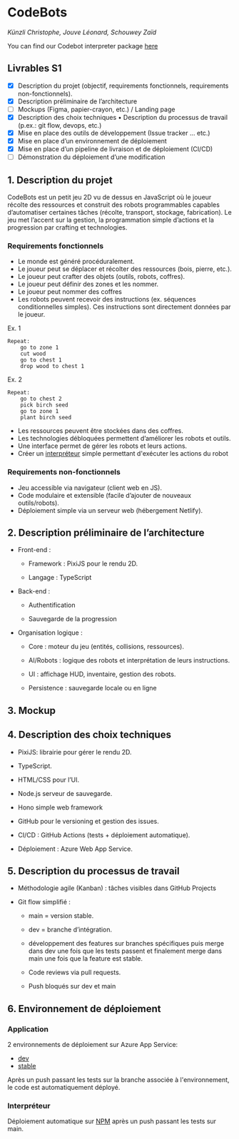 # CodeBots
*Künzli Christophe, Jouve Léonard, Schouwey Zaïd*

You can find our Codebot interpreter package [here](https://github.com/LeonardJouve/CodeBotsInterpreter)

## Livrables S1
- [X] Description du projet (objectif, requirements fonctionnels, requirements non-fonctionnels). 
- [X] Description préliminaire de l’architecture 
- [ ] Mockups (Figma, papier-crayon, etc.) / Landing page 
- [X] Description des choix techniques • Description du processus de travail (p.ex.: git flow, devops, etc.) 
- [X] Mise en place des outils de développement (Issue tracker … etc.) 
- [X] Mise en place d’un environnement de déploiement 
- [X] Mise en place d’un pipeline de livraison et de déploiement (CI/CD) 
- [ ] Démonstration du déploiement d’une modification
## 1. Description du projet

CodeBots est un petit jeu 2D vu de dessus en JavaScript où le joueur récolte des ressources et construit des robots programmables capables d’automatiser certaines tâches (récolte, transport, stockage, fabrication). Le jeu met l’accent sur la gestion, la programmation simple d’actions et la progression par crafting et technologies.

### Requirements fonctionnels
- Le monde est généré procéduralement.
- Le joueur peut se déplacer et récolter des ressources (bois, pierre, etc.).
- Le joueur peut crafter des objets (outils, robots, coffres).
- Le joueur peut définir des zones et les nommer.
- Le joueur peut nommer des coffres
- Les robots peuvent recevoir des instructions (ex. séquences conditionnelles simples). Ces instructions sont directement données par le joueur.

Ex. 1
```
Repeat:
    go to zone 1
    cut wood
    go to chest 1
    drop wood to chest 1
```
Ex. 2
```
Repeat:
    go to chest 2
    pick birch seed
    go to zone 1
    plant birch seed
```
- Les ressources peuvent être stockées dans des coffres.
- Les technologies débloquées permettent d’améliorer les robots et outils.
- Une interface permet de gérer les robots et leurs actions.
- Créer un [interpréteur](https://github.com/LeonardJouve/CodeBotsInterpreter) simple permettant d'exécuter les actions du robot

### Requirements non-fonctionnels
- Jeu accessible via navigateur (client web en JS).
- Code modulaire et extensible (facile d’ajouter de nouveaux outils/robots).
- Déploiement simple via un serveur web (hébergement Netlify).

## 2. Description préliminaire de l’architecture
- Front-end :

    - Framework : PixiJS pour le rendu 2D.

    - Langage : TypeScript

- Back-end : 
    - Authentification

    - Sauvegarde de la progression

- Organisation logique :

    - Core : moteur du jeu (entités, collisions, ressources).

    - AI/Robots : logique des robots et interprétation de leurs instructions.

    - UI : affichage HUD, inventaire, gestion des robots.

    - Persistence : sauvegarde locale ou en ligne
## 3. Mockup
## 4. Description des choix techniques

- PixiJS: librairie pour gérer le rendu 2D.

- TypeScript.

- HTML/CSS pour l’UI.

- Node.js serveur de sauvegarde.

- Hono simple web framework

- GitHub pour le versioning et gestion des issues.

- CI/CD : GitHub Actions (tests + déploiement automatique).

- Déploiement : Azure Web App Service.

## 5. Description du processus de travail

- Méthodologie agile (Kanban) : tâches visibles dans GitHub Projects

- Git flow simplifié :

    - main = version stable.

    - dev = branche d’intégration.

    - développement des features sur branches spécifiques puis merge dans dev une fois que les tests passent et finalement merge dans main une fois que la feature est stable.

    - Code reviews via pull requests.
 
    - Push bloqués sur dev et main

## 6. Environnement de déploiement

### Application

2 environnements de déploiement sur Azure App Service:
- [dev](https://codebots-dev-web-app.azurewebsites.net/)
- [stable](https://codebots-stable-web-app.azurewebsites.net/)

Après un push passant les tests sur la branche associée à l'environnement, le code est automatiquement déployé.

### Interpréteur

Déploiement automatique sur [NPM](https://www.npmjs.com/package/codebotsinterpreter) après un push passant les tests sur main.
